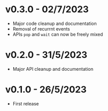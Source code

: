 # v0.3.0 - 02/7/2023

- Major code cleanup and documentation
- Removal of recurrnt events
- APIs `pop` and `wait` can now be freely mixed

# v0.2.0 - 31/5/2023

- Major API cleanup and documentation

# v0.1.0 - 26/5/2023

- First release
